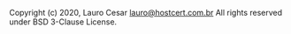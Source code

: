 






Copyright (c) 2020, Lauro Cesar <lauro@hostcert.com.br>
All rights reserved under BSD 3-Clause License.
